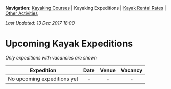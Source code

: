 **Navigation:** [Kayaking Courses](index) &#124; Kayaking Expeditions &#124; [Kayak Rental Rates](rental) &#124; [Other Activities](activity)

_Last Updated: 13 Dec 2017 18:00_
# Upcoming Kayak Expeditions

_Only expeditions with vacancies are shown_

Expedition | Date | Venue | Vacancy
:---:|:---:|:---:|:---:
No upcoming expeditions yet|-|-|- 

